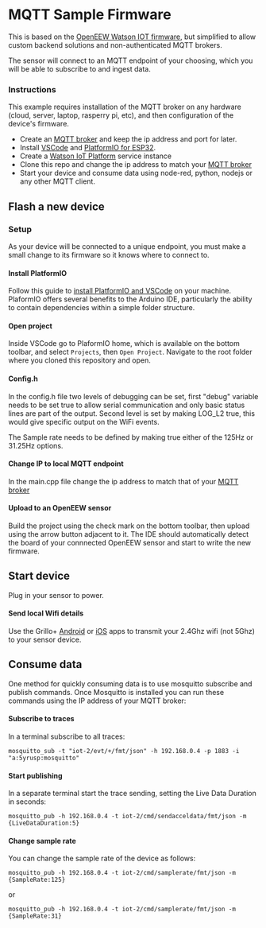 # MQTT Sample Firmware

This is based on the [OpenEEW Watson IOT firmware](https://github.com/openeew/openeew-sensor/tree/master/firmware/WatsonIoT), but simplified to allow custom backend solutions and non-authenticated MQTT brokers.

The sensor will connect to an MQTT endpoint of your choosing, which you will be able to subscribe to and ingest data.

### Instructions

This example requires installation of the MQTT broker on any hardware (cloud, server, laptop, rasperry pi, etc), and then configuration of the device's firmware.
- Create an [MQTT broker](https://mosquitto.org/download/) and keep the ip address and port for later.
- Install [VSCode](https://code.visualstudio.com/) and [PlatformIO for ESP32](https://platformio.org/).
- Create a [Watson IoT Platform](https://cloud.ibm.com/catalog/services/internet-of-things-platform) service instance
- Clone this repo and change the ip address to match your [MQTT broker](https://github.com/grillo/mqtt-sample/blob/4f73d4496a628dea1c99baa3dfe0725fe8c42c01/src/main.cpp#L18)
- Start your device and consume data using node-red, python, nodejs or any other MQTT client.

## Flash a new device

### Setup

As your device will be connected to a unique endpoint, you must make a small change to its firmware so it knows where to connect to.

#### Install PlatformIO

Follow this guide to [install PlatformIO and VSCode](https://docs.platformio.org/en/latest/integration/ide/vscode.html#installation) on your machine. PlaformIO offers several benefits to the Arduino IDE, particularly the ability to contain dependencies within a simple folder structure.

#### Open project
Inside VSCode go to PlaformIO home, which is available on the bottom toolbar, and select `Projects`, then `Open Project`. Navigate to the root folder where you cloned this repository and open.

#### Config.h
In the config.h file two levels of debugging can be set, first "debug" variable needs to be set true to allow serial communication and only basic status lines are part of the output. Second level is set by making LOG_L2 true, this would give specific output on the WiFi events.

The Sample rate needs to be defined by making true either of the 125Hz or 31.25Hz options. 

#### Change IP to local MQTT endpoint
In the main.cpp file change the ip address to match that of your [MQTT broker](https://github.com/grillo/mqtt-sample/blob/4f73d4496a628dea1c99baa3dfe0725fe8c42c01/src/main.cpp#L18)

#### Upload to an OpenEEW sensor
Build the project using the check mark on the bottom toolbar, then upload using the arrow button adjacent to it. The IDE should automatically detect the board of your connnected OpenEEW sensor and start to write the new firmware.

## Start device
Plug in your sensor to power.

#### Send local Wifi details
Use the Grillo+ [Android](https://play.google.com/store/apps/details?id=com.grilloplus.iot_esptouch_demo&hl=en_US&gl=US) or [iOS](https://play.google.com/store/apps/details?id=com.grilloplus.iot_esptouch_demo&hl=en&gl=US) apps to transmit your 2.4Ghz wifi (not 5Ghz) to your sensor device.

## Consume data
One method for quickly consuming data is to use mosquitto subscribe and publish commands. Once Mosquitto is installed you can run these commands using the IP address of your MQTT broker:

#### Subscribe to traces
In a terminal subscribe to all traces:

`mosquitto_sub -t "iot-2/evt/+/fmt/json" -h 192.168.0.4 -p 1883 -i "a:5yrusp:mosquitto"`

#### Start publishing
In a separate terminal start the trace sending, setting the Live Data Duration in seconds:

`mosquitto_pub -h 192.168.0.4 -t iot-2/cmd/sendacceldata/fmt/json -m {LiveDataDuration:5}`

#### Change sample rate
You can change the sample rate of the device as follows:

`mosquitto_pub -h 192.168.0.4 -t iot-2/cmd/samplerate/fmt/json -m {SampleRate:125}`

or

`mosquitto_pub -h 192.168.0.4 -t iot-2/cmd/samplerate/fmt/json -m {SampleRate:31}`
